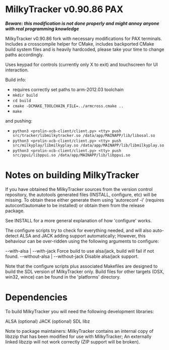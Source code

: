 MilkyTracker v0.90.86 PAX
==============================

***Beware: this modification is not done properly and might annoy anyone with real programming knowledge***

MilkyTracker v0.90.86 fork with necessary modifications for PAX terminals. Includes a crosscompile helper for CMake, includes backported CMake build system files and is heavily hardcoded, please take your time to change paths accordingly.

Uses keypad for controls (currently only X to exit) and touchscreen for UI interaction.

Build info:
* requires correctly set paths to arm-2012.03 toolchain
* `mkdir build`
* `cd build`
* `cmake -DCMAKE_TOOLCHAIN_FILE=../armcross.cmake ..`
* `make`

and pushing:
* `python3 <prolin-xcb-client/client.py> <tty> push src/tracker/libmilkytracker.so /data/app/MAINAPP/lib/libosal.so`
* `python3 <prolin-xcb-client/client.py> <tty> push src/milkyplay/libmilkyplay.so /data/app/MAINAPP/lib/libmilkyplay.so`
* `python3 <prolin-xcb-client/client.py> <tty> push src/ppui/libppui.so /data/app/MAINAPP/lib/libppui.so`



Notes on building MilkyTracker
==============================

If you have obtained the MilkyTracker sources from the version control
repository, the autotools generated files (INSTALL, configure, etc) will
be missing. To obtain these either generate them using 'autoreconf -i'
(requires autoconf/automake to be installed) or obtain them from the
release package.

See INSTALL for a more general explanation of how 'configure' works.

The configure scripts try to check for everything needed, and will also
auto-detect ALSA and JACK adding support automatically; However, this
behaviour can be over-ridden using the following arguments to configure:

 --with-alsa | --with-jack
   Force build to use alsa/jack, build will fail if not found.
 --without-alsa | --without-jack
   Disable alsa/jack support.

Note that the configure scripts plus associated Makefiles are designed
to build the SDL version of MilkyTracker only. Build files for other
targets (OSX, win32, wince) can be found in the 'platforms' directory.


Dependencies
============

To build MilkyTracker you will need the following development libraries:

ALSA (optional)
JACK (optional)
SDL
libz

Note to package maintainers: MilkyTracker contains an internal copy of
libzzip that has been modified for use with MilkyTracker; An externally
linked libzzip will not work correctly (ZIP support will be broken).
